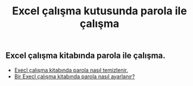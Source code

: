 ﻿---
title: Excel çalışma kutusunda parola ile çalışma
second_title: Aspose.Cells Cloud Documen
linktitle: şifre
type: docs
url: /tr/workbook/password/
keywords: Working with password an Excel workbook
description: Aspose.Cells Cloud REST API, Excel çalışma kitabında şifre ile çalışma desteği. SDK, geliştirme dili türlerini destekler. Android, C#, Go, Java, NodeJS, Perl, PHP, Python, Ruby ve Swift'i içerir
weight: 100
---
## Excel çalışma kitabında parola ile çalışma.

- [Execl çalışma kitabında parola nasıl temizlenir.](/cells/tr/workbook/password/clear/)
- [Bir Execl çalışma kitabında parola nasıl ayarlanır?](/cells/tr//workbook/password/modify/)
